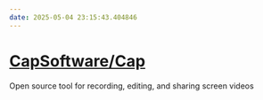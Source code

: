 ```yaml
---
date: 2025-05-04 23:15:43.404846
---
```


# [CapSoftware/Cap](https://github.com/CapSoftware/Cap)

Open source tool for recording, editing, and sharing screen videos